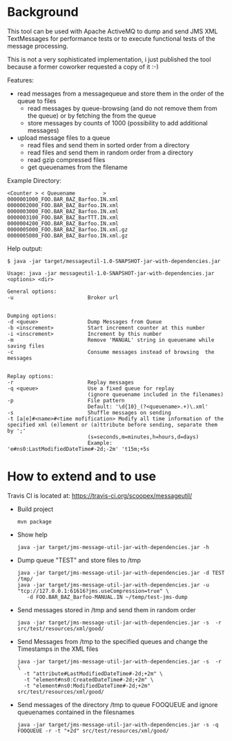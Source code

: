 
Background
==========

This tool can be used with Apache ActiveMQ to dump and send JMS XML TextMessages for performance tests or to execute functional tests of the message processing.

This is not a very sophisticated implementation, i just published the tool because a former coworker requested a copy of it :-)

Features:

- read messages from a messagequeue and store them in the order of the queue to files 
  - read messages by queue-browsing (and do not remove them from the queue) or by fetching the from the queue
  - store messages by counts of 1000 (possibility to add additional messages)
- upload message files to a queue
  - read files and send them in sorted order from a directory
  - read files and send them in random order from a directory
  - read gzip compressed files
  - get queuenames from the filename
  

Example Directory:
```
<Counter > < Queuename         >
0000001000_FOO.BAR_BAZ_Barfoo.IN.xml
0000002000_FOO.BAR_BAZ_Barfoo.IN.xml
0000003000_FOO.BAR_BAZ_Barfoo.IN.xml
0000003100_FOO.BAR_BAZ_BarTTT.IN.xml
0000004200_FOO.BAR_BAZ_Barfoo.IN.xml
0000005000_FOO.BAR_BAZ_Barfoo.IN.xml.gz
0000005000_FOO.BAR_BAZ_Barfoo.IN.xml.gz
```

Help output:
```
$ java -jar target/messageutil-1.0-SNAPSHOT-jar-with-dependencies.jar

Usage: java -jar messageutil-1.0-SNAPSHOT-jar-with-dependencies.jar <options> <dir>

General options:
-u                        Broker url


Dumping options:
-d <queue>                Dump Messages from Queue
-b <inscrement>           Start increment counter at this number
-i <inscrement>           Increment by this number
-m                        Remove 'MANUAL' string in queuename while saving files
-c                        Consume messages instead of browsing  the messages


Replay options:
-r                        Replay messages
-q <queue>                Use a fixed queue for replay
                          (ignore queuename included in the filenames)
-p                        File pattern
                          Default: '\d{10}_(?<queuename>.+)\.xml'
-s                        Shuffle messages on sending
-t [a|e]#<name>#<time mofification> Modify all time information of the specified xml (e)lement or (a)ttribute before sending, separate them by ';'
                          (s=seconds,m=minutes,h=hours,d=days)
                          Example: 'e#ns0:LastModifiedDateTime#-2d;-2m' 't15m;+5s
```

How to extend and to use
=========================

Travis CI is located at: https://travis-ci.org/scoopex/messageutil/

  * Build project
    ```
    mvn package
    ```
  * Show help
    ```
    java -jar target/jms-message-util-jar-with-dependencies.jar -h
    ```
  * Dump queue "TEST" and store files to /tmp
    ```
    java -jar target/jms-message-util-jar-with-dependencies.jar -d TEST /tmp/
    java -jar target/jms-message-util-jar-with-dependencies.jar -u "tcp://127.0.0.1:61616?jms.useCompression=true" \
       -d FOO.BAR_BAZ_Barfoo-MANUAL.IN ~/temp/test-jms-dump
    ```
  * Send messages stored in /tmp  and send them in random order
    ```
    java -jar target/jms-message-util-jar-with-dependencies.jar -s  -r src/test/resources/xml/good/
    ```
  * Send Messages from /tmp to the specified queues and change the Timestamps in the XML files
    ```
    java -jar target/jms-message-util-jar-with-dependencies.jar -s  -r \
      -t "attribute#LastModifiedDateTime#-2d;+2m" \
      -t "element#ns0:CreatedDateTime#-2d;+2m" \
      -t "element#ns0:ModifiedDateTime#-2d;+2m" src/test/resources/xml/good/
    ```
  * Send messages of the directory /tmp to queue FOOQUEUE and ignore queuenames contained in the filesnames
    ```
    java -jar target/jms-message-util-jar-with-dependencies.jar -s -q FOOQUEUE -r -t "+2d" src/test/resources/xml/good/
    ```
